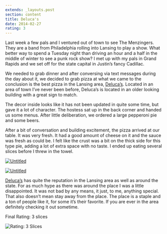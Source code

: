 ```yaml
---
extends: _layouts.post
section: content
title: Deluca's
date: 2014-02-27
rating: 3
---
```


Last week a few pals and I ventured out of town to see The Menzingers. They are a band from Philadelphia rolling into Lansing to play a show. What better way to spend a Tuesday night than driving an hour and a half in the middle of winter to see a punk rock show? I met up with my pals in Grand Rapids and we set off for the state capital in Justin’s fancy Cadillac.

We needed to grab dinner and after conversing via text messages during the day about it, we decided to grab pizza at what we came to the conclusion is the best pizza in the Lansing area, [Deluca’s](http://delucaspizza.com/). Located in an area of town I’ve never been before, Deluca’s is located in an older looking building with a great sign to match.

The decor inside looks like it has not been updated in quite some time, but gave it a lot of character. The hostess sat up in the back corner and handed us some menus. After little deliberation, we ordered a large pepperoni pie and some beers.

After a bit of conversation and building excitement, the pizza arrived at our table. It was very fresh. It had a good amount of cheese on it and the sauce was fresh as could be. I felt like the crust was a bit on the thick side for this type pie, adding a lot of extra space with no taste. I ended up eating several slices before I threw in the towel.

[![Untitled](https://farm4.staticflickr.com/3785/13450752543_b3ba25f5c8.jpg)](https://www.flickr.com/photos/joefearnley/13450752543 "Untitled by Joe Fearnley, on Flickr")

[![Untitled](https://farm4.staticflickr.com/3735/13451016694_50b8c32eb3.jpg)](https://www.flickr.com/photos/joefearnley/13451016694 "Untitled by Joe Fearnley, on Flickr")

[Deluca’s](http://delucaspizza.com/) has quite the reputation in the Lansing area as well as around the state. For as much hype as there was around the place I was a little disappointed. It was not bad by any means, it just, to me, anything special. That also doesn’t mean stay away from the place. The place is a staple and a ton of people like it, for some it’s their favorite. If you are ever in the area definitely checking it out sometime.

Final Rating: 3 slices

![Rating: 3 Slices](/assets/img/pizza3_sm.jpg)
